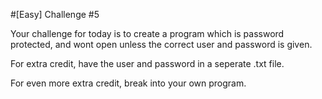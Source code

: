 #[Easy] Challenge #5

Your challenge for today is to create a program which is password protected, and wont open unless the correct user and password is given.

For extra credit, have the user and password in a seperate .txt file.

For even more extra credit, break into your own program.